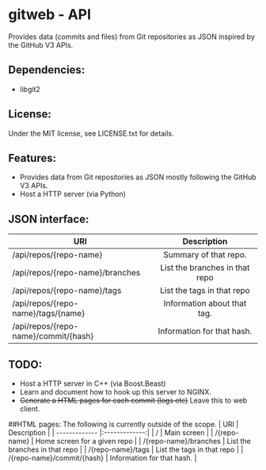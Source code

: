 # gitweb - API

Provides data (commits and files) from Git repositories as JSON inspired by the GitHub V3 APIs.

## Dependencies:
* libgit2

## License:
  Under the MIT license, see LICENSE.txt for details.

## Features:
 * Provides data from Git repositories as JSON mostly following the GitHub V3 APIs.
 * Host a HTTP server (via Python)

## JSON interface:
| URI           | Description   |
| ------------- |:-------------:|
| /api/repos/{repo-name} | Summary of that repo. |
| /api/repos/{repo-name}/branches | List the branches in that repo |
| /api/repos/{repo-name}/tags | List the tags in that repo |
| /api/repos/{repo-name}/tags/{name} | Information about that tag. |
| /api/repos/{repo-name}/commit/{hash} | Information for that hash.|

## TODO:
* Host a HTTP server in C++ (via Boost.Beast)
* Learn and document how to hook up this server to NGINX.
* ~~Generate a HTML pages for each commit (logs etc)~~ Leave this to web client.

##HTML pages:
The following is currently outside of the scope.
| URI           | Description   |
| ------------- |:-------------:|
| /             | Main screen   |
| /{repo-name}  | Home screen for a given repo |
| /{repo-name}/branches | List the branches in that repo  |
| /{repo-name}/tags     | List the tags in that repo      |
| /{repo-name}/commit/{hash} | Information for that hash. |
